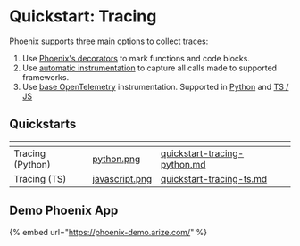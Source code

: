 # Quickstart: Tracing

Phoenix supports three main options to collect traces:

1. Use [Phoenix's decorators](../how-to-tracing/setup-tracing/instrument-python.md) to mark functions and code blocks.
2. Use [automatic instrumentation](https://arize.com/docs/phoenix/integrations) to capture all calls made to supported frameworks.
3. Use [base OpenTelemetry](../how-to-tracing/setup-tracing/custom-spans.md) instrumentation. Supported in [Python](../how-to-tracing/setup-tracing/custom-spans.md) and [TS / JS](../how-to-tracing/setup-tracing/javascript.md)

## Quickstarts

<table data-card-size="large" data-view="cards"><thead><tr><th></th><th data-hidden data-card-cover data-type="files"></th><th data-hidden data-card-target data-type="content-ref"></th></tr></thead><tbody><tr><td>Tracing (Python)</td><td><a href="../../.gitbook/assets/python.png">python.png</a></td><td><a href="quickstart-tracing-python.md">quickstart-tracing-python.md</a></td></tr><tr><td>Tracing (TS)</td><td><a href="../../.gitbook/assets/javascript.png">javascript.png</a></td><td><a href="quickstart-tracing-ts.md">quickstart-tracing-ts.md</a></td></tr></tbody></table>

## Demo Phoenix App

{% embed url="https://phoenix-demo.arize.com/" %}
